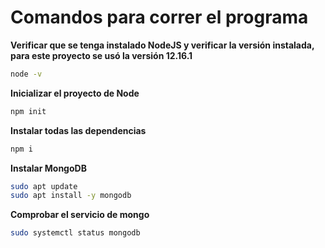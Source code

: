 # Comandos para correr el programa
**Verificar que se tenga instalado NodeJS y verificar la versión instalada, para este proyecto se usó la versión 12.16.1**
``` bash
node -v
```
**Inicializar el proyecto de Node**
``` bash
npm init
```
**Instalar todas las dependencias**
``` bash
npm i
```
**Instalar MongoDB**
``` bash
sudo apt update
sudo apt install -y mongodb
```
**Comprobar el servicio de mongo**
```bash
sudo systemctl status mongodb
```